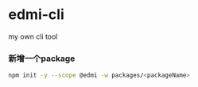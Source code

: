 # edmi-cli
 my own cli tool

### 新增一个package
```sh
npm init -y --scope @edmi -w packages/<packageName>
```
